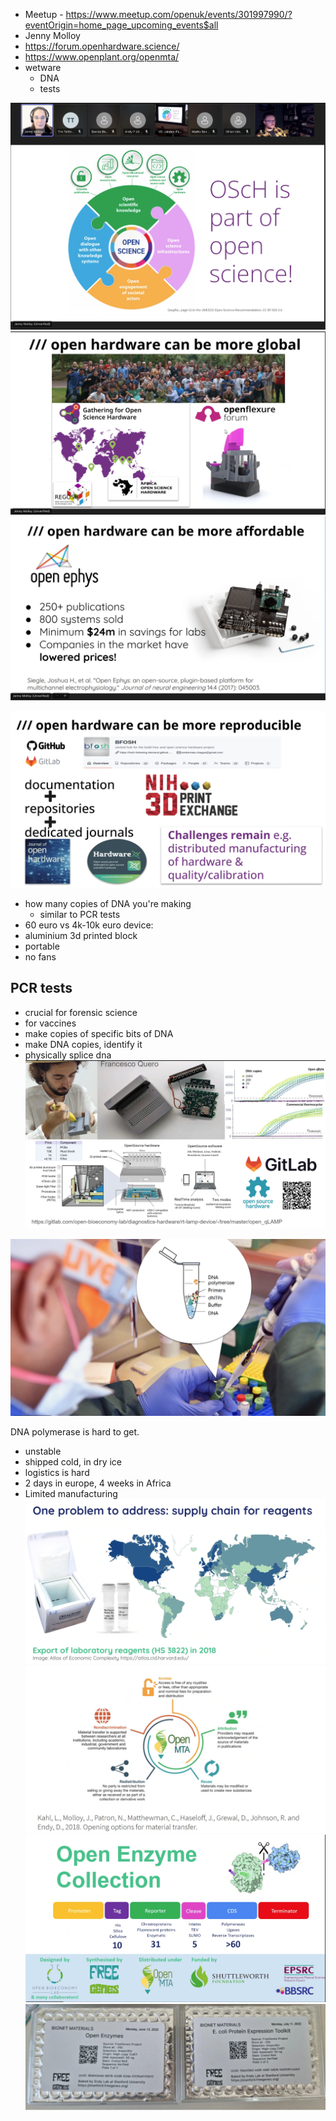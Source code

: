 - Meetup - https://www.meetup.com/openuk/events/301997990/?eventOrigin=home_page_upcoming_events$all
- Jenny Molloy
- https://forum.openhardware.science/
- https://www.openplant.org/openmta/
- wetware
	- DNA
	- tests

![](img/Screenshot%202024-11-19%20at%2021.02.03.png)![](img/Screenshot%202024-11-19%20at%2021.02.15.png)![](img/Screenshot%202024-11-19%20at%2021.03.15.png)

![](img/Screenshot%202024-11-19%20at%2021.04.23.png)


- how many copies of DNA you're making
	- similar to PCR tests
- 60 euro vs 4k-10k euro device:
- aluminium 3d printed block
- portable
- no fans

## PCR tests
- crucial for forensic science
- for vaccines
- make copies of specific bits of DNA
- make DNA copies, identify it
- physically splice dna
![](img/Screenshot%202024-11-19%20at%2021.05.10.png)

![](img/Screenshot%202024-11-19%20at%2021.09.32.png)

DNA polymerase is hard to get.
- unstable
- shipped cold, in dry ice
- logistics is hard
- 2 days in europe, 4 weeks in Africa
- Limited manufacturing
![](img/Screenshot%202024-11-19%20at%2021.11.01.png)![](img/Screenshot%202024-11-19%20at%2021.15.40.png)![](img/Screenshot%202024-11-19%20at%2021.16.10.png)![](img/Screenshot%202024-11-19%20at%2021.17.07.png)
